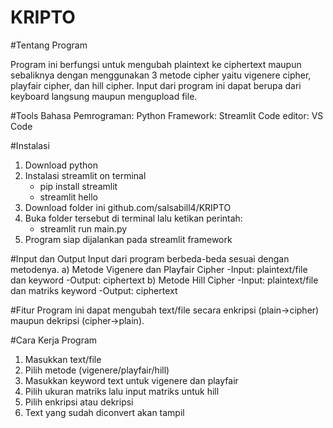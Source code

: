 # KRIPTO

#Tentang Program

Program ini berfungsi untuk mengubah plaintext ke ciphertext maupun sebaliknya dengan menggunakan 3 metode cipher yaitu vigenere cipher, playfair cipher, dan hill cipher. Input dari program ini dapat berupa dari keyboard langsung maupun mengupload file.

#Tools
Bahasa Pemrograman: Python
Framework: Streamlit
Code editor: VS Code

#Instalasi
1) Download python
2) Instalasi streamlit on terminal
   - pip install streamlit
   - streamlit hello
3) Download folder ini github.com/salsabill4/KRIPTO
5) Buka folder tersebut di terminal lalu ketikan perintah:
   - streamlit run main.py
6) Program siap dijalankan pada streamlit framework

#Input dan Output
Input dari program berbeda-beda sesuai dengan metodenya.
a) Metode Vigenere dan Playfair Cipher
  -Input: plaintext/file dan keyword
  -Output: ciphertext
b) Metode Hill Cipher
  -Input: plaintext/file dan matriks keyword
  -Output: ciphertext

#Fitur
Program ini dapat mengubah text/file secara enkripsi (plain->cipher) maupun dekripsi (cipher->plain).

#Cara Kerja Program
1) Masukkan text/file
2) Pilih metode (vigenere/playfair/hill)
3) Masukkan keyword text untuk vigenere dan playfair
4) Pilih ukuran matriks lalu input matriks untuk hill
5) Pilih enkripsi atau dekripsi
6) Text yang sudah diconvert akan tampil
